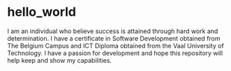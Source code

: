 # hello_world

I am an individual who believe success is attained through hard work and determination. I have a certificate in Software Development obtained from The Belgium Campus and ICT Diploma obtained from the Vaal University of Technology. I have a passion for development and hope this repository will help keep and show my capabilities.
